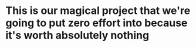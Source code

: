 # This is our magical project that we're going to put zero effort into because it's worth absolutely nothing
